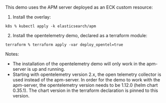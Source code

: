 This demo uses the APM server deployed as an ECK custom resource: 

1. Install the overlay:
```
k8s % kubectl apply -k elasticsearch/apm
```
2. Install the opentelemetry demo, declared as a terraform module: 
```
terraform % terraform apply -var deploy_opentel=true
```

Notes: 
 * The installation of the opentelemetry demo will only work in the apm-server is up and running. 
 * Starting with opentelemetry version 2.x, the open telemetry collector is used instead of the apm-server. In order for the demo to work with the apm-server, the opentelemetry version needs to be 1.12.0 (helm chart 0.35.1). The chart version in the terraform declaration is pinned to this version. 
